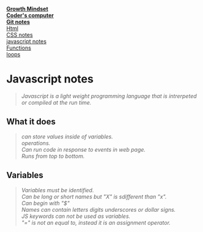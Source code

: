 [**Growth Mindset**](README.md)  
 [**Coder's computer**](codersComputer.md)    
[**Git notes**](GitNotes.md)  
[Html](HtmlStructures.md)  
[CSS notes](cssnotes.md)  
[javascript notes](javascriptnotes.md)    
[Functions](functions.md)  
[loops](loops.md)  

# **Javascript notes**

>*Javascript is a light weight programming language that is intrerpeted or compiled at the run time.*  

## **What it does**

>*can store values inside of variables.*    
>*operations.*  
>*Can run code in response to events in web page.*    
>*Runs  from top to bottom.*  


## **Variables**

>*Variables must be identified.*  
>*Can be long or short names but "X" is sdifferent than "x".*  
>*Can begin with "$"*  
>*Names can contain letters digits underscores or dollar signs.*  
>*JS keywords can not be used as variables.*  
>*"=" is not an equal to, instead it is an assignment operator.*
